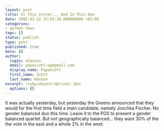 ```yaml
---
layout: post
title: In This Corner... And In This One
date: 2002-01-22 22:01:24.000000000 +01:00
categories:
- german news
tags: []
status: publish
type: post
published: true
meta: {}
author:
  login: shanson
  email: papascott-wp@gmail.com
  display_name: PapaScott
  first_name: Scott
  last_name: Hanson
excerpt: !ruby/object:Hpricot::Doc
  options: {}
---
```

<p>It was actually yesterday, but yesterday the Greens announced that they would for the first time field a main candidate, namely Joschka Fischer. No gender balanced duo this time. Leave it to the PDS to present a gender balanced quartet. But not geographically balanced... they want 30% of the the vote in the east and a whole 2% in the west.</p>
